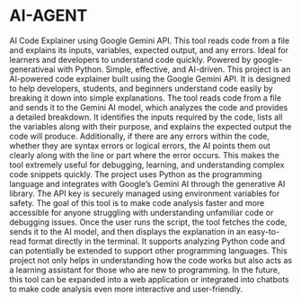 # AI-AGENT
AI Code Explainer using Google Gemini API. This tool reads code from a file and explains its inputs, variables, expected output, and any errors. Ideal for learners and developers to understand code quickly. Powered by google-generativeai with Python. Simple, effective, and AI-driven.
This project is an AI-powered code explainer built using the Google Gemini API. It is designed to help developers, students, and beginners understand code easily by breaking it down into simple explanations. The tool reads code from a file and sends it to the Gemini AI model, which analyzes the code and provides a detailed breakdown. It identifies the inputs required by the code, lists all the variables along with their purpose, and explains the expected output the code will produce. Additionally, if there are any errors within the code, whether they are syntax errors or logical errors, the AI points them out clearly along with the line or part where the error occurs. This makes the tool extremely useful for debugging, learning, and understanding complex code snippets quickly. The project uses Python as the programming language and integrates with Google’s Gemini AI through the generative AI library. The API key is securely managed using environment variables for safety. The goal of this tool is to make code analysis faster and more accessible for anyone struggling with understanding unfamiliar code or debugging issues. Once the user runs the script, the tool fetches the code, sends it to the AI model, and then displays the explanation in an easy-to-read format directly in the terminal. It supports analyzing Python code and can potentially be extended to support other programming languages. This project not only helps in understanding how the code works but also acts as a learning assistant for those who are new to programming. In the future, this tool can be expanded into a web application or integrated into chatbots to make code analysis even more interactive and user-friendly.

